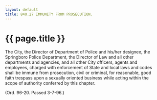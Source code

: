 ```yaml
---
layout: default 
title: 840.27 IMMUNITY FROM PROSECUTION.
---
```


{{ page.title }}
================

The City, the Director of Department of Police and his/her designee, the
Springboro Police Department, the Director of Law and all other
departments and agencies, and all other City officers, agents and
employees, charged with enforcement of State and local laws and codes
shall be immune from prosecution, civil or criminal, for reasonable,
good faith trespass upon a sexually oriented business while acting
within the scope of authority conferred by this chapter.

(Ord. 96-20. Passed 3-7-96.)
